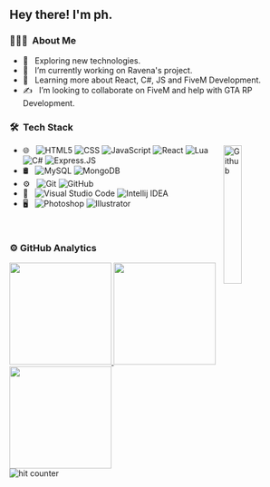 <h2> Hey there! I'm ph.</h2>

<h3> 👨🏻‍💻 &nbsp;About Me </h3>

- 🤔 &nbsp; Exploring new technologies.
- 💼 &nbsp; I’m currently working on Ravena's project.
- 🌱 &nbsp; Learning more about React, C#, JS and FiveM Development.
- ✍️ &nbsp; I’m looking to collaborate on FiveM and help with GTA RP Development.

<h3> 🛠 &nbsp;Tech Stack</h3>
<img width="25%" align="right" alt="Github" src="https://user-images.githubusercontent.com/48678280/88862734-4903af80-d201-11ea-968b-9c939d88a37c.gif" />

- 🌐 &nbsp;
  ![HTML5](https://img.shields.io/badge/-HTML5-333333?style=flat&logo=HTML5)
  ![CSS](https://img.shields.io/badge/-CSS-333333?style=flat&logo=CSS3&logoColor=1572B6)
  ![JavaScript](https://img.shields.io/badge/-JavaScript-333333?style=flat&logo=javascript)
  ![React](https://img.shields.io/badge/-React-333333?style=flat&logo=react)
  ![Lua](https://img.shields.io/badge/-Lua-333333?style=flat&logo=lua)
  ![C#](https://img.shields.io/badge/-C%23-333333?style=flat&logo=c-sharp&logoColor=4bc425)
  ![Express.JS](https://img.shields.io/badge/Express.js-333333?style=flat&logo=express&logoColor=6084bf)
- 🛢 &nbsp;
  ![MySQL](https://img.shields.io/badge/-MySQL-333333?style=flat&logo=mysql)
  ![MongoDB](https://img.shields.io/badge/MongoDB-333333?style=flat&logo=mongodb)
- ⚙️ &nbsp;
  ![Git](https://img.shields.io/badge/-Git-333333?style=flat&logo=git)
  ![GitHub](https://img.shields.io/badge/-GitHub-333333?style=flat&logo=github)
- 🔧 &nbsp;
  ![Visual Studio Code](https://img.shields.io/badge/-Visual%20Studio%20Code-333333?style=flat&logo=visual-studio-code&logoColor=007ACC)
  ![Intellij IDEA](https://img.shields.io/badge/IntelliJ-333333?style=flat&logo=intellijidea)
- 🖥 &nbsp;
  ![Photoshop](https://img.shields.io/badge/-Photoshop-333333?style=flat&logo=adobe-photoshop)
  ![Illustrator](https://img.shields.io/badge/-Illustrator-333333?style=flat&logo=adobe-illustrator)

<br/>

<h3> ⚙️  GitHub Analytics </h3>
  
<a href="https://github.com/http-ph">
  <img height="180em" src="https://github-readme-stats.vercel.app/api?username=http-ph&theme=darcula&show_icons=true" style"max-width: 100%;" />
  <img height="180em" src="https://github-readme-stats.vercel.app/api/top-langs/?username=http-ph&theme=darcula&layout=compact" style"max-width: 100%;" />
  <img height="180em" src="https://github-readme-stats.vercel.app/api/pin?username=http-ph&repo=discordjs-ticketbot&theme=darcula" style"max-width: 100%;" />
</a>

<br/>

<img src="https://profile-counter.glitch.me/http-ph/count.svg" alt="hit counter" align="center">
